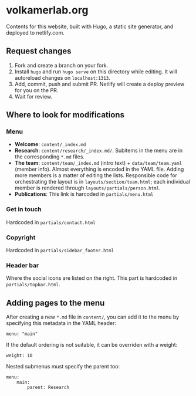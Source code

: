 # volkamerlab.org

Contents for this website, built with Hugo, a static site generator, and deployed to netlify.com.

## Request changes

1. Fork and create a branch on your fork.
2. Install `hugo` and run `hugo serve` on this directory while editing. It will autoreload changes on `localhost:1313`.
3. Add, commit, push and submit PR. Netlify will create a deploy preview for you on the PR.
4. Wait for review.

## Where to look for modifications

### Menu

- __Welcome__: `content/_index.md`
- __Research__: `content/research/_index.md/`. Subitems in the menu are in the corresponding `*.md` files.
- __The team__: `content/team/_index.md` (intro text) + `data/team/team.yaml` (member info). Almost everything is encoded in the YAML file. Adding more members is a matter of editing the lists. Responsible code for orchestrating the layout is in `layouts/section/team.html`; each individual member is rendered through `layouts/partials/person.html`.
- __Publications__: This link is harcoded in `partials/menu.html`

### Get in touch

Hardcoded in `partials/contact.html`

### Copyright

Hardcoded in `partials/sidebar_footer.html`

### Header bar

Where the social icons are listed on the right. This part is hardcoded in `partials/topbar.html`.


## Adding pages to the menu

After creating a new `*.md` file in `content/`, you can add it to the menu by specifying this metadata in the YAML header:

```
menu: "main"
```

If the default ordering is not suitable, it can be overriden with a weight:

```
weight: 10
```

Nested submenus must specify the parent too:

```
menu:
    main:
        parent: Research
```